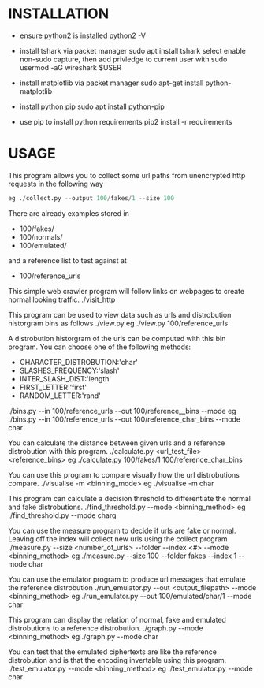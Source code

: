 
# INSTALLATION

- ensure python2 is installed
python2 -V

- install tshark via packet manager
sudo apt install tshark
select enable non-sudo capture, then add privledge to current user with
sudo usermod -aG wireshark $USER

- install matplotlib via packet manager
sudo apt-get install python-matplotlib

- install python pip
sudo apt install python-pip

- use pip to install python requirements
pip2 install -r requirements

# USAGE

This program allows you to collect some url paths from unencrypted http requests in the following way
```./collect.py --output <output_filepath> --size <number_of_urls>
eg ./collect.py --output 100/fakes/1 --size 100
```

There are already examples stored in

- 100/fakes/
- 100/normals/
- 100/emulated/

and a reference list to test against at
- 100/reference_urls


This simple web crawler program will follow links on webpages to create normal looking traffic.
./visit_http


This program can be used to view data such as urls and distrobution historgram bins as follows
./view.py <filepath>
eg ./view.py 100/reference_urls


A distrobution historgram of the urls can be computed with this bin program. You can choose one of the following methods:
  - CHARACTER_DISTROBUTION:'char'
  - SLASHES_FREQUENCY:'slash'
  - INTER_SLASH_DIST:'length'
  - FIRST_LETTER:'first'
  - RANDOM_LETTER:'rand'

./bins.py --in 100/reference_urls --out 100/reference_<method>_bins --mode <method>
eg ./bins.py --in 100/reference_urls --out 100/reference_char_bins --mode char


You can calculate the distance between given urls and a reference distrobution with this program.
./calculate.py <url_test_file> <reference_bins>
eg ./calculate.py 100/fakes/1 100/reference_char_bins


You can use this program to compare visually how the url distrobutions compare.
./visualise -m <binning_mode>
eg ./visualise -m char


This program can calculate a decision threshold to differentiate the normal and fake distrobutions.
./find_threshold.py --mode <binning_method>
eg ./find_threshold.py --mode charq


You can use the measure program to decide if urls are fake or normal. Leaving off the index will collect new urls using the collect program
./measure.py --size <number_of_urls> --folder <folder> --index <#> --mode <binning_method>
eg ./measure.py --size 100 --folder fakes --index 1 --mode char


You can use the emulator program to produce url messages that emulate the reference distrobution
./run_emulator.py --out <output_filepath> --mode <binning_method>
eg ./run_emulator.py --out 100/emulated/char/1 --mode char


This program can display the relation of normal, fake and emulated distrobutions to a reference distrobution.
./graph.py --mode <binning_method>
eg ./graph.py --mode char


You can test that the emulated ciphertexts are like the reference distrobution  and is that the encoding invertable using this program.
./test_emulator.py --mode <binning_method>
eg ./test_emulator.py --mode char

